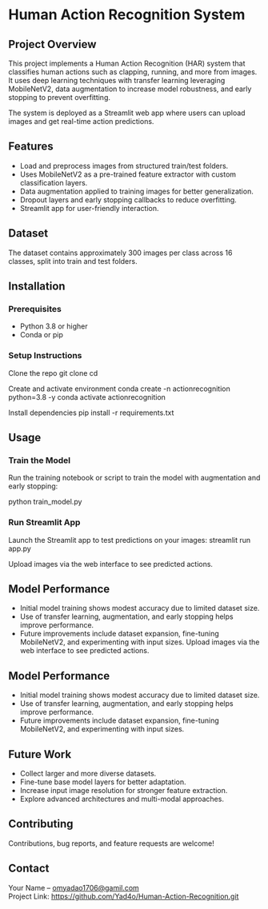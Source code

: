 # Human Action Recognition System

## Project Overview

This project implements a Human Action Recognition (HAR) system that classifies human actions such as clapping, running, and more from images. It uses deep learning techniques with transfer learning leveraging MobileNetV2, data augmentation to increase model robustness, and early stopping to prevent overfitting.

The system is deployed as a Streamlit web app where users can upload images and get real-time action predictions.

## Features

- Load and preprocess images from structured train/test folders.
- Uses MobileNetV2 as a pre-trained feature extractor with custom classification layers.
- Data augmentation applied to training images for better generalization.
- Dropout layers and early stopping callbacks to reduce overfitting.
- Streamlit app for user-friendly interaction.

## Dataset

The dataset contains approximately 300 images per class across 16 classes, split into train and test folders.

## Installation

### Prerequisites

- Python 3.8 or higher
- Conda or pip

### Setup Instructions

Clone the repo
git clone <your-repo-url>
cd <your-project-folder>

Create and activate environment
conda create -n actionrecognition python=3.8 -y
conda activate actionrecognition

Install dependencies
pip install -r requirements.txt

## Usage

### Train the Model

Run the training notebook or script to train the model with augmentation and early stopping:

python train_model.py


### Run Streamlit App

Launch the Streamlit app to test predictions on your images:
streamlit run app.py

Upload images via the web interface to see predicted actions.

## Model Performance

- Initial model training shows modest accuracy due to limited dataset size.
- Use of transfer learning, augmentation, and early stopping helps improve performance.
- Future improvements include dataset expansion, fine-tuning MobileNetV2, and experimenting with input sizes.
Upload images via the web interface to see predicted actions.

## Model Performance

- Initial model training shows modest accuracy due to limited dataset size.
- Use of transfer learning, augmentation, and early stopping helps improve performance.
- Future improvements include dataset expansion, fine-tuning MobileNetV2, and experimenting with input sizes.

## Future Work

- Collect larger and more diverse datasets.
- Fine-tune base model layers for better adaptation.
- Increase input image resolution for stronger feature extraction.
- Explore advanced architectures and multi-modal approaches.

## Contributing

Contributions, bug reports, and feature requests are welcome!

## Contact

Your Name – omyadao1706@gamil.com  
Project Link: <https://github.com/Yad4o/Human-Action-Recognition.git>

